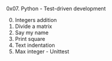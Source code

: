 0x07. Python - Test-driven development

0. Integers addition
1. Divide a matrix
2. Say my name
3. Print square
4. Text indentation
5. Max integer - Unittest

